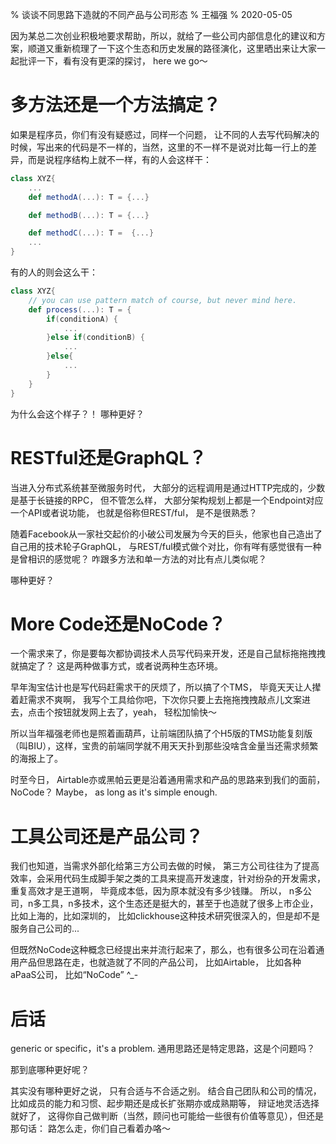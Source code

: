 % 谈谈不同思路下造就的不同产品与公司形态
% 王福强
% 2020-05-05

因为某总二次创业积极地要求帮助，所以，就给了一些公司内部信息化的建议和方案，顺道又重新梳理了一下这个生态和历史发展的路径演化，这里晒出来让大家一起批评一下，看有没有更深的探讨， here we go～

# 多方法还是一个方法搞定？

如果是程序员，你们有没有疑惑过，同样一个问题， 让不同的人去写代码解决的时候，写出来的代码是不一样的，当然，这里的不一样不是说对比每一行上的差异，而是说程序结构上就不一样，有的人会这样干：

```scala
class XYZ{
    ...
    def methodA(...): T = {...}

    def methodB(...): T = {...}

    def methodC(...): T =  {...}
    ...
}
```

有的人的则会这么干：


```scala
class XYZ{
    // you can use pattern match of course, but never mind here.
    def process(...): T = {
        if(conditionA) {
            ...
        }else if(conditionB) {
            ...
        }else{
            ...
        }
    }
}
```

为什么会这个样子？！ 哪种更好？

# RESTful还是GraphQL？

当进入分布式系统甚至微服务时代， 大部分的远程调用是通过HTTP完成的，少数是基于长链接的RPC， 但不管怎么样， 大部分架构规划上都是一个Endpoint对应一个API或者说功能， 也就是俗称但REST/ful， 是不是很熟悉？

随着Facebook从一家社交起价的小破公司发展为今天的巨头，他家也自己造出了自己用的技术轮子GraphQL， 与REST/ful模式做个对比，你有咩有感觉很有一种是曾相识的感觉呢？ 咋跟多方法和单一方法的对比有点儿类似呢？

哪种更好？

# More Code还是NoCode？

一个需求来了，你是要每次都协调技术人员写代码来开发，还是自己鼠标拖拖拽拽就搞定了？ 这是两种做事方式，或者说两种生态环境。

早年淘宝估计也是写代码赶需求干的厌烦了，所以搞了个TMS， 毕竟天天让人撵着赶需求不爽啊， 我写个工具给你吧，下次你只要上去拖拖拽拽敲点儿文案进去，点击个按钮就发网上去了，yeah， 轻松加愉快～

所以当年福强老师也是照着画葫芦，让前端团队搞了个H5版的TMS功能复刻版（叫BIU），这样，宝贵的前端同学就不用天天扑到那些没啥含金量当还需求频繁的海报上了。

时至今日， Airtable亦或黑帕云更是沿着通用需求和产品的思路来到我们的面前， NoCode？ Maybe， as long as it's simple enough.

# 工具公司还是产品公司？

我们也知道，当需求外部化给第三方公司去做的时候， 第三方公司往往为了提高效率，会采用代码生成脚手架之类的工具来提高开发速度，针对纷杂的开发需求， 重复高效才是王道啊， 毕竟成本低，因为原本就没有多少钱赚。 所以， n多公司，n多工具，n多技术，这个生态还是挺大的，甚至于也造就了很多上市企业， 比如上海的，比如深圳的， 比如clickhouse这种技术研究很深入的，但是却不是服务自己公司的...

但既然NoCode这种概念已经提出来并流行起来了，那么，也有很多公司在沿着通用产品但思路在走，也就造就了不同的产品公司， 比如Airtable， 比如各种aPaaS公司， 比如“NoCode” ^_-

# 后话

generic or specific，it's a problem. 通用思路还是特定思路，这是个问题吗？

那到底哪种更好呢？ 

其实没有哪种更好之说， 只有合适与不合适之别。 结合自己团队和公司的情况， 比如成员的能力和习惯、起步期还是成长扩张期亦或成熟期等， 辩证地灵活选择就好了， 这得你自己做判断（当然，顾问也可能给一些很有价值等意见），但还是那句话： 路怎么走，你们自己看着办咯～





